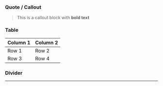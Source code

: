 ### Quote / Callout

> This is a callout block with **bold text**

### Table

| Column 1 | Column 2 |
| -------- | -------- |
| Row 1    | Row 2    |
| Row 3    | Row 4    |

### Divider

---

